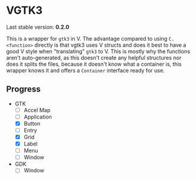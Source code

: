 # VGTK3

Last stable version: **0.2.0**

This is a wrapper for `gtk3` in V.
The advantage compared to using `C.<function>` directly is that vgtk3 uses V structs and does it best to have a good V style when "translating" `gtk3` to V.
This is mostly why the functions aren't auto-generated, as this doesn't create any helpful structures nor does it splits the files, because it doesn't know what a container is, this wrapper knows it and offers a `Container` interface ready for use.

## Progress

- GTK
  - [ ] Accel Map
  - [ ] Application
  - [x] Button
  - [ ] Entry
  - [x] Grid
  - [x] Label
  - [ ] Menu
  - [ ] Window
- GDK
  - [ ] Window
